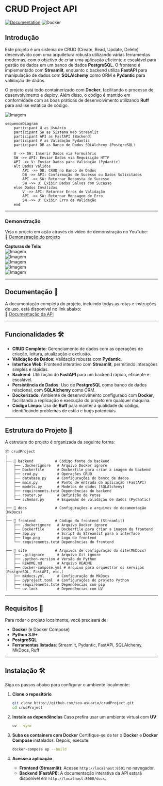 # CRUD Project API
[![Documentation](https://img.shields.io/badge/Documentation-Available-green.svg)](https://jownao.github.io/crudProjectAPI/)
![Docker](https://img.shields.io/badge/Docker-Containerization-blue)
## Introdução
Este projeto é um sistema de CRUD (Create, Read, Update, Delete) desenvolvido com uma arquitetura robusta utilizando várias ferramentas modernas, com o objetivo de criar uma aplicação eficiente e escalável para gestão de dados em um banco de dados **PostgreSQL**. O frontend é implementado com **Streamlit**, enquanto o backend utiliza **FastAPI** para manipulação de dados com **SQLAlchemy** como ORM e **Pydantic** para validação de dados. 

O projeto está todo containerizado com **Docker**, facilitando o processo de desenvolvimento e deploy. Além disso, o código é mantido em conformidade com as boas práticas de desenvolvimento utilizando **Ruff** para análise estática de código.

![Imagem](https://github.com/Jownao/crudProjectAPI/blob/main/pics/arquitetura.jpg)  

```mermaid
sequenceDiagram
    participant U as Usuário
    participant SW as Sistema Web Streamlit
    participant API as FastAPI (Backend)
    participant V as Validação Pydantic
    participant DB as Banco de Dados SQLAlchemy (PostgreSQL)
    
    U ->> SW: Inserir Dados via Formulário
    SW ->> API: Enviar Dados via Requisição HTTP
    API ->> V: Enviar Dados para Validação (Pydantic)
    alt Dados Válidos
        API ->> DB: CRUD no Banco de Dados
        DB ->> API: Confirmação de Sucesso ou Dados Solicitados
        API ->> SW: Retornar Resposta de Sucesso
        SW ->> U: Exibir Dados Salvos com Sucesso
    else Dados Inválidos
        V ->> API: Retornar Erros de Validação
        API ->> SW: Retornar Mensagem de Erro
        SW ->> U: Exibir Erro de Validação
    end
```

---

### Demonstração
Veja o projeto em ação através do vídeo de demonstração no YouTube:  
🔗 [Demonstração do projeto](https://youtu.be/8HLwC8Y_jNw)

**Capturas de Tela:**  
![Imagem](https://github.com/Jownao/crudProjectAPI/blob/main/pics/post.jpg)  
![Imagem](https://github.com/Jownao/crudProjectAPI/blob/main/pics/get.jpg)  
![Imagem](https://github.com/Jownao/crudProjectAPI/blob/main/pics/get1.jpg)  
![Imagem](https://github.com/Jownao/crudProjectAPI/blob/main/pics/delete.jpg)  
![Imagem](https://github.com/Jownao/crudProjectAPI/blob/main/pics/put.jpg)  

---

## Documentação 📄
A documentação completa do projeto, incluindo todas as rotas e instruções de uso, está disponível no link abaixo:  
🔗 [Documentação da API](https://jownao.github.io/crudProjectAPI/)

---

## Funcionalidades 🛠️
- **CRUD Completo**: Gerenciamento de dados com as operações de criação, leitura, atualização e exclusão.
- **Validação de Dados**: Validação robusta com **Pydantic**.
- **Interface Web**: Frontend interativo com **Streamlit**, permitindo interações simples e rápidas.
- **Backend**: Utilização do **FastAPI** para um backend rápido, eficiente e escalável.
- **Persistência de Dados**: Uso de **PostgreSQL** como banco de dados relacional, com **SQLAlchemy** como ORM.
- **Dockerizado**: Ambiente de desenvolvimento configurado com **Docker**, facilitando a replicação e execução do projeto em qualquer máquina.
- **Código Limpo**: Uso de **Ruff** para manter a qualidade do código, identificando problemas de estilo e bugs potenciais.

---

## Estrutura do Projeto 📂
A estrutura do projeto é organizada da seguinte forma:


```plaintext
📦 crudProject
│
├── 📁 backend          # Código fonte do backend
│   ├── .dockerignore   # Arquivo Docker ignore
│   ├── Dockerfile      # Dockerfile para criar a imagem do backend
│   ├── crud.py         # Operações CRUD
│   ├── database.py     # Configurações do banco de dados
│   ├── main.py         # Ponto de entrada da aplicação (FastAPI)
│   ├── models.py       # Modelos de dados (SQLAlchemy)
│   ├── requirements.txt# Dependências do backend
│   ├── router.py       # Definição de rotas
│   └── schemas.py      # Esquemas de validação de dados (Pydantic)
│
├── 📁 docs             # Configurações e arquivos de documentação (MkDocs)
│
├── 📁 frontend         # Código do frontend (Streamlit)
│   ├── .dockerignore   # Arquivo Docker ignore
│   ├── Dockerfile      # Dockerfile para criar a imagem do frontend
│   ├── app.py          # Script do Streamlit para a interface
│   ├── logo.png        # Logo do frontend
│   └── requirements.txt# Dependências do frontend
│
├── 📁 site             # Arquivos de configuração do site(MkDocs)
│   ├── .gitignore      # Arquivo Git ignore
│   ├── .python-version # Versão do Python
│   ├── README.md       # Arquivo README
│   ├── docker-compose.yml # Arquivo para orquestrar os serviços (PostgreSQL, FastAPI, etc.)
│   ├── mkdocs.yml      # Configuração do MkDocs
│   ├── pyproject.toml  # Configurações do projeto Python
│   ├── requirements.txt# Dependências com pip
│   └── uv.lock         # Dependências com UV
```

---

## Requisitos 🔧
Para rodar o projeto localmente, você precisará de:

- **Docker** (e Docker Compose)
- **Python 3.9+**
- **PostgreSQL**
- **Ferramentas listadas**: Streamlit, Pydantic, FastAPI, SQLAlchemy, MkDocs, Ruff

---

## Instalação 🛠️

Siga os passos abaixo para configurar o ambiente localmente:

1. **Clone o repositório**
   ```bash
   git clone https://github.com/seu-usuario/crudProject.git
   cd crudProject
   ```

2. **Instale as dependências**
   Caso prefira usar um ambiente virtual com **UV**:
   ```bash
   uv --sync
   ```

3. **Suba os containers com Docker**
   Certifique-se de ter o **Docker** e **Docker Compose** instalados. Depois, execute:
   ```bash
   docker-compose up --build
   ```

4. **Acesse a aplicação**
   - **Frontend (Streamlit)**: Acesse `http://localhost:8501` no navegador.
   - **Backend (FastAPI)**: A documentação interativa da API estará disponível em `http://localhost:8000/docs`.

